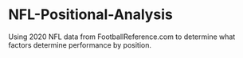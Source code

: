 # NFL-Positional-Analysis
Using 2020 NFL data from FootballReference.com to determine what factors determine performance by position.
